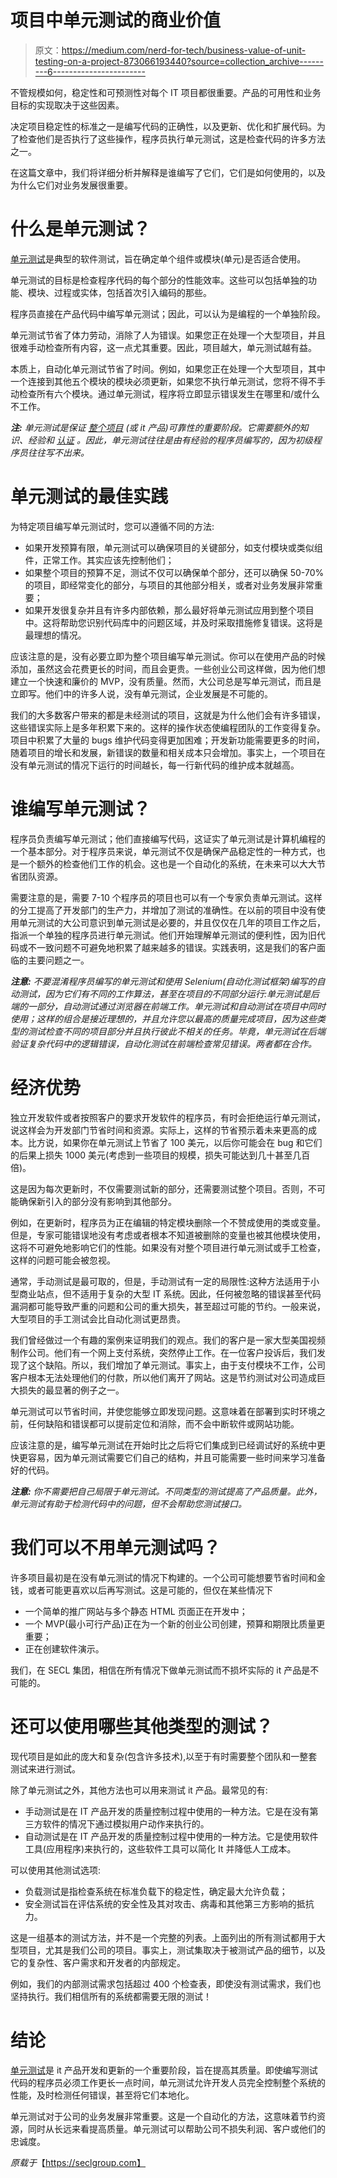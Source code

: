 # 项目中单元测试的商业价值

> 原文：<https://medium.com/nerd-for-tech/business-value-of-unit-testing-on-a-project-873066193440?source=collection_archive---------6----------------------->

不管规模如何，稳定性和可预测性对每个 IT 项目都很重要。产品的可用性和业务目标的实现取决于这些因素。

决定项目稳定性的标准之一是编写代码的正确性，以及更新、优化和扩展代码。为了检查他们是否执行了这些操作，程序员执行单元测试，这是检查代码的许多方法之一。

在这篇文章中，我们将详细分析并解释是谁编写了它们，它们是如何使用的，以及为什么它们对业务发展很重要。

# 什么是单元测试？

[单元测试](https://en.wikipedia.org/wiki/Unit_testing)是典型的软件测试，旨在确定单个组件或模块(单元)是否适合使用。

单元测试的目标是检查程序代码的每个部分的性能效率。这些可以包括单独的功能、模块、过程或实体，包括首次引入编码的那些。

程序员直接在产品代码中编写单元测试；因此，可以认为是编程的一个单独阶段。

单元测试节省了体力劳动，消除了人为错误。如果您正在处理一个大型项目，并且很难手动检查所有内容，这一点尤其重要。因此，项目越大，单元测试越有益。

本质上，自动化单元测试节省了时间。例如，如果您正在处理一个大型项目，其中一个连接到其他五个模块的模块必须更新，如果您不执行单元测试，您将不得不手动检查所有六个模块。通过单元测试，程序将立即显示错误发生在哪里和/或什么不工作。

***注:*** *单元测试是保证* [*整个项目*](https://www.ibm.com/garage/method/practices/code/practice_test_driven_development/) *(或 it 产品)可靠性的重要阶段。它需要额外的知识、经验和* [*认证*](https://www.istqb.org/) *。因此，单元测试往往是由有经验的程序员编写的，因为初级程序员往往写不出来。*

# 单元测试的最佳实践

为特定项目编写单元测试时，您可以遵循不同的方法:

*   如果开发预算有限，单元测试可以确保项目的关键部分，如支付模块或类似组件，正常工作。其实应该先控制他们；
*   如果整个项目的预算不足，测试不仅可以确保单个部分，还可以确保 50-70%的项目，即经常变化的部分，与项目的其他部分相关，或者对业务发展非常重要；
*   如果开发很复杂并且有许多内部依赖，那么最好将单元测试应用到整个项目中。这将帮助您识别代码库中的问题区域，并及时采取措施修复错误。这将是最理想的情况。

应该注意的是，没有必要立即为整个项目编写单元测试。你可以在使用产品的时候添加，虽然这会花费更长的时间，而且会更贵。一些创业公司这样做，因为他们想建立一个快速和廉价的 MVP，没有质量。然而，大公司总是写单元测试，而且是立即写。他们中的许多人说，没有单元测试，企业发展是不可能的。

我们的大多数客户带来的都是未经测试的项目，这就是为什么他们会有许多错误，这些错误实际上是多年积累下来的。这样的操作状态使编程团队的工作变得复杂。项目中积累了大量的 bugs 维护代码变得更加困难；开发新功能需要更多的时间，随着项目的增长和发展，新错误的数量和相关成本只会增加。事实上，一个项目在没有单元测试的情况下运行的时间越长，每一行新代码的维护成本就越高。

# 谁编写单元测试？

程序员负责编写单元测试；他们直接编写代码，这证实了单元测试是计算机编程的一个基本部分。对于程序员来说，单元测试不仅是确保产品稳定性的一种方式，也是一个额外的检查他们工作的机会。这也是一个自动化的系统，在未来可以大大节省团队资源。

需要注意的是，需要 7-10 个程序员的项目也可以有一个专家负责单元测试。这样的分工提高了开发部门的生产力，并增加了测试的准确性。在以前的项目中没有使用单元测试的大公司意识到单元测试是必要的，并且仅仅在几年的项目工作之后，指派一个单独的程序员进行单元测试。他们开始理解单元测试的便利性，因为旧代码或不一致问题不可避免地积累了越来越多的错误。实践表明，这是我们的客户面临的主要问题之一。

***注意:*** *不要混淆程序员编写的单元测试和使用 Selenium(自动化测试框架)编写的自动测试，因为它们有不同的工作算法，甚至在项目的不同部分运行:单元测试是后端的一部分，自动测试通过浏览器在前端工作。单元测试和自动测试在项目中同时使用；这样的组合是接近理想的，并且允许您以最高的质量完成项目，因为这些类型的测试检查不同的项目部分并且执行彼此不相关的任务。毕竟，单元测试在后端验证复杂代码中的逻辑错误，自动化测试在前端检查常见错误。两者都在合作。*

# 经济优势

独立开发软件或者按照客户的要求开发软件的程序员，有时会拒绝运行单元测试，说这样会为开发部门节省时间和资源。实际上，这样的节省预示着未来更高的成本。比方说，如果你在单元测试上节省了 100 美元，以后你可能会在 bug 和它们的后果上损失 1000 美元(考虑到一些项目的规模，损失可能达到几十甚至几百倍)。

这是因为每次更新时，不仅需要测试新的部分，还需要测试整个项目。否则，不可能确保新引入的部分没有影响到其他部分。

例如，在更新时，程序员为正在编辑的特定模块删除一个不赞成使用的类或变量。但是，专家可能错误地没有考虑或者根本不知道被删除的变量也被其他模块使用，这将不可避免地影响它们的性能。如果没有对整个项目进行单元测试或手工检查，这样的问题可能会被忽视。

通常，手动测试是最可取的，但是，手动测试有一定的局限性:这种方法适用于小型商业站点，但不适用于复杂的大型 IT 系统。因此，任何被忽略的错误甚至代码漏洞都可能导致严重的问题和公司的重大损失，甚至超过可能的节约。一般来说，大型项目的手工测试会比自动化测试更昂贵。

我们曾经做过一个有趣的案例来证明我们的观点。我们的客户是一家大型美国视频制作公司。他们有一个网上支付系统，突然停止工作。在一位客户投诉后，我们发现了这个缺陷。所以，我们增加了单元测试。事实上，由于支付模块不工作，公司客户根本无法处理他们的付款，所以他们离开了网站。这是节约测试对公司造成巨大损失的最显著的例子之一。

单元测试可以节省时间，并使您能够立即发现问题。这意味着在部署到实时环境之前，任何缺陷和错误都可以提前定位和消除，而不会中断软件或网站功能。

应该注意的是，编写单元测试在开始时比之后将它们集成到已经调试好的系统中更快更容易，因为单元测试需要它们自己的结构，并且可能需要一些时间来学习准备好的代码。

***注意:*** *你不需要把自己局限于单元测试。不同类型的测试提高了产品质量。此外，单元测试有助于检测代码中的问题，但不会帮助您测试接口。*

# 我们可以不用单元测试吗？

许多项目最初是在没有单元测试的情况下构建的。一个公司可能想要节省时间和金钱，或者可能更喜欢以后再写测试。这是可能的，但仅在某些情况下

*   一个简单的推广网站与多个静态 HTML 页面正在开发中；
*   一个 MVP(最小可行产品)正在为一个新的创业公司创建，预算和期限比质量更重要；
*   正在创建软件演示。

我们，在 SECL 集团，相信在所有情况下做单元测试而不损坏实际的 it 产品是不可能的。

# 还可以使用哪些其他类型的测试？

现代项目是如此的庞大和复杂(包含许多技术),以至于有时需要整个团队和一整套测试来进行测试。

除了单元测试之外，其他方法也可以用来测试 it 产品。最常见的有:

*   手动测试是在 IT 产品开发的质量控制过程中使用的一种方法。它是在没有第三方软件的情况下通过模拟用户动作来执行的。
*   自动测试是在 IT 产品开发的质量控制过程中使用的一种方法。它是使用软件工具(应用程序)来执行的，这些软件工具可以简化 It 并降低人工成本。

可以使用其他测试选项:

*   负载测试是指检查系统在标准负载下的稳定性，确定最大允许负载；
*   安全测试旨在评估系统的安全性及其对攻击、病毒和其他第三方影响的抵抗力。

这是一组基本的测试方法，并不是一个完整的列表。上面列出的所有测试都用于大型项目，尤其是我们公司的项目。事实上，测试集取决于被测试产品的细节，以及它的复杂性、客户需求和开发者的内部规定。

例如，我们的内部测试需求包括超过 400 个检查表，即使没有测试需求，我们也坚持执行。我们相信所有的系统都需要无限的测试！

# 结论

[单元测试](https://seclgroup.com/what-is-unit-testing/)是 it 产品开发和更新的一个重要阶段，旨在提高其质量。即使编写测试代码的程序员必须工作更长一点时间，单元测试允许开发人员完全控制整个系统的性能，及时检测任何错误，甚至将它们本地化。

单元测试对于公司的业务发展非常重要。这是一个自动化的方法，这意味着节约资源，同时从长远来看提高质量。单元测试可以帮助公司不损失利润、客户或他们的忠诚度。

*原载于*【https://seclgroup.com】